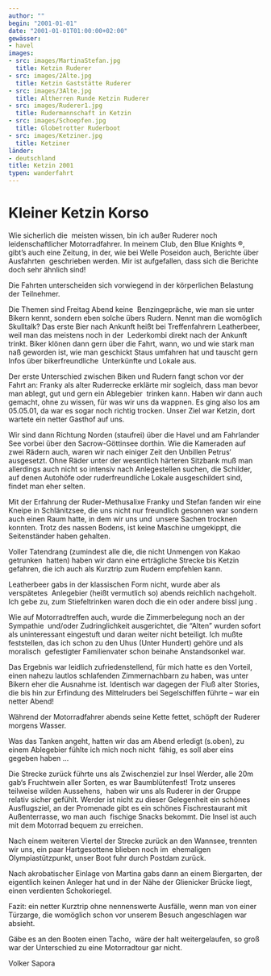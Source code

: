 ```yaml
---
author: ""
begin: "2001-01-01"
date: "2001-01-01T01:00:00+02:00"
gewässer:
- havel
images:
- src: images/MartinaStefan.jpg
  title: Ketzin Ruderer
- src: images/2Alte.jpg
  title: Ketzin Gaststätte Ruderer
- src: images/3Alte.jpg
  title: Altherren Runde Ketzin Ruderer
- src: images/Ruderer1.jpg
  title: Rudermannschaft in Ketzin
- src: images/Schoepfen.jpg
  title: Globetrotter Ruderboot
- src: images/Ketziner.jpg
  title: Ketziner
länder: 
- deutschland
title: Ketzin 2001
typen: wanderfahrt
---
```



# Kleiner Ketzin Korso


Wie sicherlich die  meisten wissen, bin ich außer Ruderer noch leidenschaftlicher Motorradfahrer. In meinem Club, den Blue Knights ®,  gibt’s auch eine Zeitung, in der, wie bei Welle Poseidon auch, Berichte über Ausfahrten  geschrieben werden. Mir ist aufgefallen, dass sich die Berichte doch sehr ähnlich sind!

Die Fahrten unterscheiden sich vorwiegend in der körperlichen Belastung der Teilnehmer.

Die Themen sind Freitag Abend keine  Benzingepräche, wie man sie unter Bikern kennt, sondern eben solche übers Rudern. Nennt man die womöglich Skulltalk? Das erste Bier nach Ankunft heißt bei Treffenfahrern Leatherbeer, weil man das meistens noch in der  Lederkombi direkt nach der Ankunft trinkt. Biker klönen dann gern über die Fahrt, wann, wo und wie stark man naß geworden ist, wie man geschickt Staus umfahren hat und tauscht gern Infos über bikerfreundliche  Unterkünfte und Lokale aus.

Der erste Unterschied zwischen Biken und Rudern fangt schon vor der Fahrt an: Franky als alter Ruderrecke erklärte mir sogleich, dass man bevor man ablegt, gut und gern ein Ablegebier  trinken kann. Haben wir dann auch gemacht, ohne zu wissen, für was wir uns da wappnen. Es ging also los am 05.05.01, da war es sogar noch richtig trocken. Unser Ziel war Ketzin, dort wartete ein netter Gasthof auf uns.

Wir sind dann Richtung Norden (staufrei) über die Havel und am Fahrlander See vorbei über den Sacrow-Göttinsee dorthin. Wie die Kameraden auf zwei Rädern auch, waren wir nach einiger Zeit den Unbillen Petrus‘  ausgesetzt. Ohne Räder unter der wesentlich härteren Sitzbank muß man allerdings auch nicht so intensiv nach Anlegestellen suchen, die Schilder, auf denen Autohöfe oder ruderfreundliche Lokale ausgeschildert sind,  findet man eher selten.

Mit der Erfahrung der Ruder-Methusalixe Franky und Stefan fanden wir eine Kneipe in Schlänitzsee, die uns nicht nur freundlich gesonnen war sondern auch einen Raum hatte, in dem wir uns und  unsere Sachen trocknen konnten. Trotz des nassen Bodens, ist keine Maschine umgekippt, die Seitenständer haben gehalten.

Voller Tatendrang (zumindest alle die, die nicht Unmengen von Kakao getrunken  hatten) haben wir dann eine erträgliche Strecke bis Ketzin gefahren, die ich auch als Kurztrip zum Rudern empfehlen kann.

Leatherbeer gabs in der klassischen Form nicht, wurde aber als verspätetes  Anlegebier (heißt vermutlich so) abends reichlich nachgeholt. Ich gebe zu, zum Stiefeltrinken waren doch die ein oder andere bissl jung .

Wie auf Motorradtreffen auch, wurde die Zimmerbelegung noch an der Sympathie  und/oder Zudringlichkeit ausgerichtet, die “Alten” wurden sofort als uninteressant eingestuft und daran weiter nicht beteiligt. Ich mußte feststellen, das ich schon zu den Uhus (Unter Hundert) gehöre und als moralisch  gefestigter Familienvater schon beinahe Anstandsonkel war.

Das Ergebnis war leidlich zufriedenstellend, für mich hatte es den Vorteil, einen nahezu lautlos schlafenden Zimmernachbarn zu haben, was unter  Bikern eher die Ausnahme ist. Identisch war dagegen der Fluß alter Stories, die bis hin zur Erfindung des Mittelruders bei Segelschiffen führte – war ein netter Abend!

Während der Motorradfahrer abends seine Kette fettet, schöpft der Ruderer morgens Wasser.

Was das Tanken angeht, hatten wir das am Abend erledigt (s.oben), zu einem Ablegebier fühlte ich mich noch nicht  fähig, es soll aber eins gegeben haben ...

Die Strecke zurück führte uns als Zwischenziel zur Insel Werder, alle 20m gab‘s Fruchtwein aller Sorten, es war Baumblütenfest! Trotz unseres teilweise wilden Aussehens,  haben wir uns als Ruderer in der Gruppe relativ sicher gefühlt. Werder ist nicht zu dieser Gelegenheit ein schönes Ausflugsziel, an der Promenade gibt es ein schönes Fischrestaurant mit Außenterrasse, wo man auch  fischige Snacks bekommt. Die Insel ist auch mit dem Motorrad bequem zu erreichen.

Nach einem weiteren Viertel der Strecke zurück an den Wannsee, trennten wir uns, ein paar Hartgesottene blieben noch im  ehemaligen Olympiastützpunkt, unser Boot fuhr durch Postdam zurück.

Nach akrobatischer Einlage von Martina gabs dann an einem Biergarten, der eigentlich keinen Anleger hat und in der Nähe der Glienicker Brücke liegt,  einen verdienten Schokoriegel.

Fazit: ein netter Kurztrip ohne nennenswerte Ausfälle, wenn man von einer Türzarge, die womöglich schon vor unserem Besuch angeschlagen war absieht.

Gäbe es an den Booten einen Tacho,  wäre der halt weitergelaufen, so groß war der Unterschied zu eine Motorradtour gar nicht.

Volker Sapora
